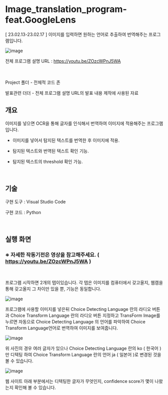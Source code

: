 # Image_translation_program-feat.GoogleLens
[ 23.02.13-23.02.17 ]
이미지를 입력하면 원하는 언어로 추출하여 번역해주는 프로그램입니다.

![image](https://user-images.githubusercontent.com/101550112/233429998-001143bd-33de-42bd-bc0a-67666e24b108.png)

전체 프로그램 설명 URL : https://youtu.be/ZOzcWPnJ5WA
<br>
<br>
<br>

Project 폴더 - 전체적 코드 존

발표관련 더더 - 전체 프로그램 설명 URL의 발표 내용 제작에 사용된 자료


## 개요
이미지를 넣으면 OCR을 통해 글자를 인식해서 번역하여 이미지에 적용해주는 프로그램입니다.

- 이미지를 넣어서 탐지된 텍스트를 번역한 후 이미지에 적용.


- 탐지된 텍스트와 번역된 텍스트 확인 기능.


- 탐지된 텍스트의 threshold 확인 가능.

<br>

## 기술
구현 도구 : Visual Studio Code

구현 코드 : Python

<br>

## 실행 화면

### ※ 자세한 작동기전은 영상을 참고해주세요. ( https://youtu.be/ZOzcWPnJ5WA )

<br>

프로그램 시작하면 2개의 탭이있습니다. 
각 탭은 이미지를 컴퓨터에서 갖고올지, 웹캠을 통해 갖고올지 그 차이만 있을 뿐, 기능은 동일합니다. 

![image](https://user-images.githubusercontent.com/101550112/233433978-3d7c4f13-3c3e-4a34-ab68-a6fbacc84bc9.png)


프로그램에 사용할 이미지를 넣은뒤 Choice Detecting Language 란의 라디오 버튼과 Choice Transform Language 란의 라디오 버튼 지정하고 TransForm Image를 누르면 자동으로 Choice Detecting Language 의 언어를 파악하여 Choice Transform Language언어로 번역하여 이미지를 보여줍니다.

![image](https://user-images.githubusercontent.com/101550112/233434504-7e3edd79-d699-4cfc-ae2e-d811628332ee.png)

위 사진의 경우 여러 글자가 있으나 Choice Detecting Language 란의 ko ( 한국어 ) 만 디텍팅 하여 Choice Transform Language 란의 언어 ja ( 일본어 )로 변경된 것을 볼 수 있습니다.

![image](https://user-images.githubusercontent.com/101550112/233435688-e52a8beb-d567-4c52-92fa-e4378aa770b6.png)

웹 사이트 아래 부분에서는 디텍팅한 글자가 무엇인지, confidence score가 몇이 나왔는지 확인해 볼 수 있습니다.

<br>
